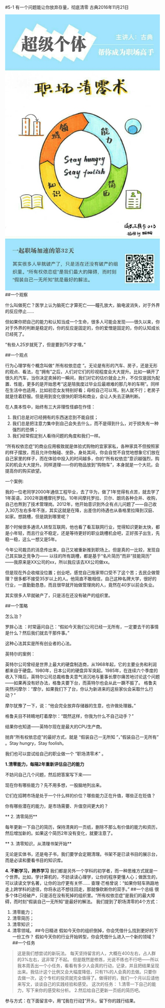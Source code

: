 #5-1 有一个问题能让你放弃存量，彻底清零
古典2016年11月21日

![](./_image/WechatIMG45.jpeg)
##一个观察

什么叫做死亡？医学上认为脑死亡才算死亡——瞳孔放大，脑电波消失，对于外界的反应停止……

但如果你把自己的能力和认知当成一个生命，很多人可能会发现——很久以来，你对于外界的判断是稳定的，你的反应是固定的，你的爱憎是固定的，你的认知成长已经死了。

“有些人25岁就死了，但是要到75岁才埋。”

##一个观点

行为心理学有个概念叫做“ 所有权依恋症 ”。无论是有形的汽车、房子，还是无形的观点、看法，在“拥有”之后，人们对它们的珍视程度会大大提升。比如一辆开了很久的汽车，当你决定卖掉的一瞬间，我们对它的估价就会上升，不仅仅是因为配置、性能，更多的是开始思考“这是陪我度过毕业后最艰难的那几年的车啊”。同样在生活中也适用，比如初恋女友特别好看；母校自己可以骂，别人就不行；老房子就是住着舒服。但是用到变化很快的职场和商业，会让人失去正确判断。

在人类本性中，始终有三大非理性怪癖在作怪：
1. 我们总是对已经拥有的东西迷恋到不能自拔；
2. 我们总是把注意力集中到自己会失去什么，而不是得到什么，对于损失有一种强烈的恐惧；
3. 我们经常假定别人看待问题的角度和我们一样。

“所有权依恋症”的商业应用极致就是体验式购物的宜家家私，各种家具不但按照家的样子摆放，而且允许你触碰、坐卧。身处其间，你会自觉不自觉地想象它们放在自己家里的样子，而在体验中投入的时间越多，你的“所有权依恋”意识越强烈，购买的机会大大提升。同样道理——你的物品放到“购物车”，本身就是一个大坑，会提高你的购买欲望。

一个案例:

我的一位老同学2000年通信工程毕业，去了华为，做了1年觉得有点苦，就去学了1年英语，2002年跳槽摩托罗拉。10年间摩托罗拉、贝尔、朗讯各种合并、收购，自己也熬到了技术管理岗。2012年，他开始意识到外企有点儿问题了——自己收入30万左右多年不涨，其实这就是在降，出差住的待遇也从香格里拉降到汉庭、如家。想跳槽，但是跳到哪里呢？

那个时候很多通讯人转型互联网，他也看了看互联网行业，觉得知识更新太快，都是小年轻，而且行业不稳定，还是等待更好的职业跳槽机会吧，正好孩子出生，先稳一稳，这么一想又是5年。

今年公司裁员的消息传出来，自己又被重新推到职场上。但是真的一比较，发现自己其实缺乏竞争力—— 以往的所有跳槽，都是基于“名片简历”而非“技能简历” ——我原来是XX公司的xx，所以我应该去XX公司做xx。

但是现在外企收缩没位置；创业吧，感觉自己拖家带口受不了这个苦；去民企做管理？很多都不接受35岁以上的人。他简直不敢相信，自己这种名牌大学，很好的行业，一直勤勤恳恳，而且很早就开始做管理岗的人，竟然在40岁以前会失业。

其实很多人早就破产了，只是活在还没有破产的组织里。

##一个策略

怎么治？

罗胖心法 ：时常逼问自己：“假如今天我们公司已经一无所有，一定要去干的事情是什么？然后我们就去干那件事。”

这种心法其实是所有创业者的心法。

英特尔的案例：

英特尔公司曾经是世界上最大的硬盘制造商，从1968年起，它的主要业务和利润都来自于硬盘。1980年，日本公司的硬盘异军突起。1985年，在连续六个季度的收入下降后，英特尔公司总裁格鲁夫意气消沉地与董事长摩尔痛苦地讨论这个问题——如果再没有好办法，格鲁夫要下台，而英特尔也会从此一蹶不振了。
格鲁夫突然问摩尔：“摩尔，如果我们下了台，你认为新进来的这些家伙会采取什么行动？”

摩尔犹豫了一下，说：“他会完全放弃存储器的生意，也许做处理器。”

格鲁夫目不转睛地盯着摩尔：“既然这样，你我为什么不自己动手？”

结果你也知道——英特尔现在是最大的CPU生产商。

抛弃“所有权依恋症”的最好方式，就是 “假装自己一无所知 ”，”假装自己一无所有” 。Stay hungry，Stay foolish。

我们也可以尝试给自己的职业做一个 “职场清零术” 。

**1.清零能力，每隔2年重新评估自己的能力**

不妨问自己几个问题，然后把答案写下来——

现在你有哪些能力？先不用多想，一股脑地列出来。

它们在招聘市场是处于一个什么样的价位？哪些能力正在升值，哪些正在贬值？

你有哪些潜在的能力，是市场需要、升值空间更大的？

** 2. 清零简历**

每年更新一下自己的简历，保持清爽的一页纸，删除不那么有价值的能力和资历，然后增加新的。如果这个简历2年没有变化，就要注意了。

** 3. 清零知识，从清理书架开始**

无论是实体书，还是电子书，我们要学会定期清理。书架不是已读书目的展示台，而是必读和要看书目的知识库。
 
**4. 不断学习，跨界学习**
我们都是另外一个学科的初学者，而一种思维方式就是一个世界。比如，学计算机的，不妨读读心理学，让你的程序更懂人心；做医生的，可以读读文学名著，让你的治疗更有关怀……
查理·芒格曾说：“如果你轻车熟路地走上跨学科的途径，你将永远不想往回走，那就像砍断你的双手。” 
##一个总结
很多个体已经破产，只是活在没有死掉的组织里。“所有权依恋症”是我们的最大障碍，而时刻“假装自己一无所知”是最好的解法。
我们提到了职场清零的4个方式：
1. 清零能力；
2. 清零简历；
3. 清零知识；
4. 清零领域。
##今日精进
假如今天你的组织倒掉，你会凭借什么找到更好的下一份工作？
假如今天你的行业开始转型，你会凭借什么进入一个新的领域？
##一个任务
>这是我们想尝试的新玩法。
每天坚持留言的人，大概在400左右，占人群的3%左右，这非常了不起。
但是既然是修炼，光说不练也不行吧——所以我本周丢出一个小任务，看看有多少人会真的行动，记录，并且把结果呈现出来。我估计这个比例又会大幅度降低，只有1%的人会真的去做。只要你去做一次，这个专栏的投资就完全值得了。做得好的，我们一个月以后请他来写文，谈谈自己的实践经验和感受。
这次的任务：
1.清零一下自己的能力，写下来你的感受和分析。
2.然后给自己更新一页纸的简历吧。

参与方式：在下面留言中，用“【我在行动】”开头，留下你的践行结果。